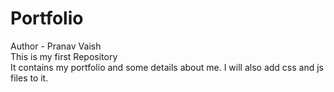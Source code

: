 # Portfolio
Author - Pranav Vaish<br>
This is my first Repository<br>
It contains my portfolio and some details about me.
I will also add css and js files to it.
